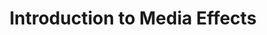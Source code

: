 ---
title: Introduction to Media Effects
number: COMM 118
course-type: [Additional, General Education]
description:  
bulletin-link: http://bulletins.psu.edu/undergrad/courses/c/comm/118
pathway-list: [Media for Civic Engagement]
---